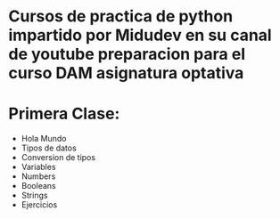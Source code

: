 # Cursos de practica de python impartido por Midudev en su canal de youtube preparacion para el curso DAM asignatura optativa

# Primera Clase:
- Hola Mundo 
- Tipos de datos
- Conversion de tipos
- Variables
- Numbers 
- Booleans
- Strings
- Ejercicios